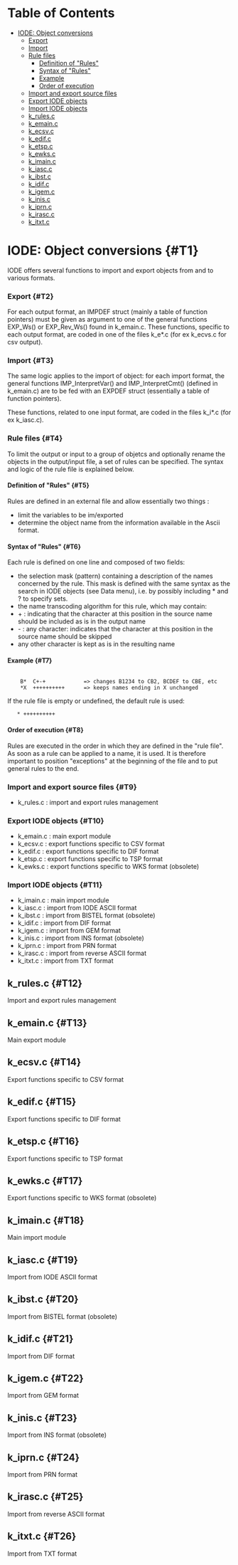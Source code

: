 <!-- This content was generated by scr4w_amd -->

# Table of Contents



- [IODE: Object conversions](#T1)
    - [Export](#T2)
    - [Import](#T3)
    - [Rule files](#T4)
      - [Definition of "Rules"](#T5)
      - [Syntax of "Rules"](#T6)
      - [Example](#T7)
      - [Order of execution](#T8)
    - [Import and export source files](#T9)
    - [Export IODE objects](#T10)
    - [Import IODE objects](#T11)
  - [k\_rules.c](#T12)
  - [k\_emain.c](#T13)
  - [k\_ecsv.c](#T14)
  - [k\_edif.c](#T15)
  - [k\_etsp.c](#T16)
  - [k\_ewks.c](#T17)
  - [k\_imain.c](#T18)
  - [k\_iasc.c](#T19)
  - [k\_ibst.c](#T20)
  - [k\_idif.c](#T21)
  - [k\_igem.c](#T22)
  - [k\_inis.c](#T23)
  - [k\_iprn.c](#T24)
  - [k\_irasc.c](#T25)
  - [k\_itxt.c](#T26)

# IODE: Object conversions {#T1}

IODE offers several functions to import and export objects from and to various formats.

### Export {#T2}

For each output format, an IMPDEF struct (mainly a table of function pointers) must be given as argument to one of the general functions EXP\_Ws() or EXP\_Rev\_Ws() found in k\_emain.c. These functions, specific to each output format, are coded in one of the files k\_e\*.c (for ex k\_ecvs.c for csv output).

### Import {#T3}

The same logic applies to the import of object: for each import format, the general functions IMP\_InterpretVar() and IMP\_InterpretCmt() (defined in k\_emain.c) are to be fed with an EXPDEF struct (essentially a table of function pointers).

These functions, related to one input format, are coded in the files k\_i\*.c (for ex k\_iasc.c).

### Rule files {#T4}

To limit the output or input to a group of objetcs and optionally rename the objects in the output/input file, a set of rules can be specified. The syntax and logic of the rule file is explained below.

#### Definition of "Rules" {#T5}

Rules are defined in an external file and allow essentially two things :

- limit the variables to be im/exported
- determine the object name from the information available in the Ascii format.

#### Syntax of "Rules" {#T6}

Each rule is defined on one line and composed of two fields:

- the selection mask (pattern) containing a description of the names concerned by the rule. This mask is defined with the same syntax as the search in IODE objects (see Data menu), i.e. by possibly including \* and ? to specify sets.
- the name transcoding algorithm for this rule, which may contain:
- \+ : indicating that the character at this position in the source name should be included as is in the output name
- \- : any character: indicates that the character at this position in the source name should be skipped
- any other character is kept as is in the resulting name

#### Example {#T7}

```
   
    B*  C+-+            => changes B1234 to CB2, BCDEF to CBE, etc 
    *X  ++++++++++      => keeps names ending in X unchanged
```

If the rule file is empty or undefined, the default rule is used:

```
   * ++++++++++
```

#### Order of execution {#T8}

Rules are executed in the order in which they are defined in the "rule file". As soon as a rule can be applied to a name, it is used. It is therefore important to position "exceptions" at the beginning of the file and to put general rules to the end.

### Import and export source files {#T9}

- k\_rules.c : import and export rules management

### Export IODE objects {#T10}

- k\_emain.c : main export module
- k\_ecsv.c : export functions specific to CSV format
- k\_edif.c : export functions specific to DIF format
- k\_etsp.c : export functions specific to TSP format
- k\_ewks.c : export functions specific to WKS format (obsolete)

### Import IODE objects {#T11}

- k\_imain.c : main import module
- k\_iasc.c : import from IODE ASCII format
- k\_ibst.c : import from BISTEL format (obsolete)
- k\_idif.c : import from DIF format
- k\_igem.c : import from GEM format
- k\_inis.c : import from INS format (obsolete)
- k\_iprn.c : import from PRN format
- k\_irasc.c : import from reverse ASCII format
- k\_itxt.c : import from TXT format

## k\_rules.c {#T12}

Import and export rules management

## k\_emain.c {#T13}

Main export module

## k\_ecsv.c {#T14}

Export functions specific to CSV format

## k\_edif.c {#T15}

Export functions specific to DIF format

## k\_etsp.c {#T16}

Export functions specific to TSP format

## k\_ewks.c {#T17}

Export functions specific to WKS format (obsolete)

## k\_imain.c {#T18}

Main import module

## k\_iasc.c {#T19}

Import from IODE ASCII format

## k\_ibst.c {#T20}

Import from BISTEL format (obsolete)

## k\_idif.c {#T21}

Import from DIF format

## k\_igem.c {#T22}

Import from GEM format

## k\_inis.c {#T23}

Import from INS format (obsolete)

## k\_iprn.c {#T24}

Import from PRN format

## k\_irasc.c {#T25}

Import from reverse ASCII format

## k\_itxt.c {#T26}

Import from TXT format

